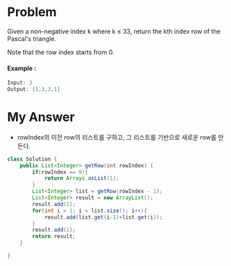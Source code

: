 # Problem

Given a non-negative index k where k ≤ 33, return the kth index row of the Pascal's triangle.

Note that the row index starts from 0.

#### Example :

```swift
Input: 3
Output: [1,3,3,1]
```

# My Answer

* rowIndex의 이전 row의 리스트를 구하고, 그 리스트를 기반으로 새로운 row를 만든다.
  
```java
class Solution {
    public List<Integer> getRow(int rowIndex) {
        if(rowIndex == 0){
            return Arrays.asList(1);
        }
        List<Integer> list = getRow(rowIndex - 1);
        List<Integer> result = new ArrayList();
        result.add(1);
        for(int i = 1; i < list.size(); i++){
            result.add(list.get(i-1)+list.get(i));
        }
        result.add(1);
        return result;
    }
    
}
```

